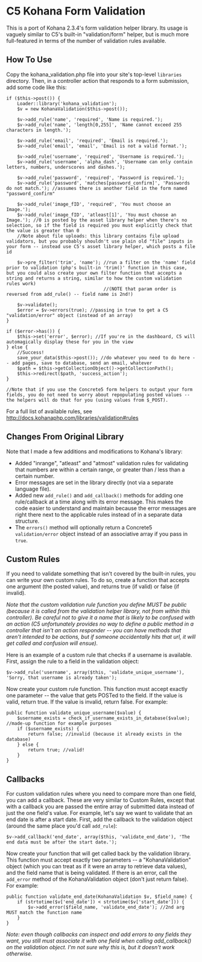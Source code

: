 # C5 Kohana Form Validation

This is a port of Kohana 2.3.4's form validation helper library. Its usage is vaguely similar to C5's built-in "validation/form" helper, but is much more full-featured in terms of the number of validation rules available.

## How To Use
Copy the kohana_validation.php file into your site's top-level `libraries` directory. Then, in a controller action that responds to a form submission, add some code like this:

	if ($this->post()) {
	    Loader::library('kohana_validation');
		$v = new KohanaValidation($this->post());
	
		$v->add_rule('name', 'required', 'Name is required.');
		$v->add_rule('name', 'length[0,255]', 'Name cannot exceed 255 characters in length.');
		
		$v->add_rule('email', 'required', 'Email is required.');
		$v->add_rule('email', 'email', 'Email is not a valid format.');
		
		$v->add_rule('username', 'required', 'Username is required.');
		$v->add_rule('username', 'alpha_dash', 'Username can only contain letters, numbers, underscores and dashes.');
		
		$v->add_rule('password', 'required', 'Password is required.');
		$v->add_rule('password', 'matches[password_confirm]', 'Passwords do not match.'); //assumes there is another field in the form named "password_confirm"
		
		$v->add_rule('image_fID', 'required', 'You must choose an Image.');
		$v->add_rule('image_fID', 'atleast[1]', 'You must choose an Image.'); //0 is posted by the asset library helper when there's no selection, so if the field is required you must explicitly check that the value is greater than 0
		//Note about file uploads: this library contains file upload validators, but you probably shouldn't use plain old "file" inputs in your form -- instead use C5's asset library helper, which posts a file id
		
		$v->pre_filter('trim', 'name'); //run a filter on the 'name' field prior to validation (php's built-in 'trim()' function in this case, but you could also create your own filter function that accepts a string and returns a string, similar to how the custom validation rules work)
		                                //(NOTE that param order is reversed from add_rule() -- field name is 2nd!)
		
		$v->validate();
		$error = $v->errors(true); //passing in true to get a C5 "validation/error" object (instead of an array)
	}

	if ($error->has()) {
		$this->set('error', $error); //If you're in the dashboard, C5 will automagically display these for you in the view
	} else {
		//Success!
		save_your_data($this->post()); //do whatever you need to do here -- add pages, save to database, send an email, whatever
		$path = $this->getCollectionObject()->getCollectionPath();
		$this->redirect($path, 'success_action');
	}
	
	//Note that if you use the Concrete5 form helpers to output your form fields, you do not need to worry about repopulating posted values -- the helpers will do that for you (using values from $_POST).

For a full list of available rules, see http://docs.kohanaphp.com/libraries/validation#rules

## Changes From Original Library
Note that I made a few additions and modifications to Kohana's library:

 * Added "inrange", "atleast" and "atmost" validation rules for validating that numbers are within a certain range, or greater than / less than a certain number.
 * Error messages are set in the library directly (not via a separate language file).
 * Added new `add_rule()` and `add_callback()` methods for adding one rule/callback at a time along with its error message. This makes the code easier to understand and maintain because the error messages are right there next to the applicable rules instead of in a separate data structure.
 * The `errors()` method will optionally return a Concrete5 `validation/error` object instead of an associative array if you pass in `true`.

## Custom Rules
If you need to validate something that isn't covered by the built-in rules, you can write your own custom rules. To do so, create a function that accepts one argument (the posted value), and returns true (if valid) or false (if invalid). 

_Note that the custom validation rule function you define MUST be public (because it is called from the validation helper library, not from within this controller). Be careful not to give it a name that is likely to be confused with an action (C5 unfortunately provides no way to define a public method in a controller that isn't an action responder -- you can have methods that aren't intended to be actions, but if someone accidentally hits that url, it will get called and confusion will ensue)._

Here is an example of a custom rule that checks if a username is available. First, assign the rule to a field in the validation object:

	$v->add_rule('username', array($this, 'validate_unique_username'), 'Sorry, that username is already taken');

Now create your custom rule function. This function must accept exactly one parameter -- the value that gets POSTed to the field. If the value is valid, return true. If the value is invalid, return false. For example:

   	public function validate_unique_username($value) {
		$username_exists = check_if_username_exists_in_database($value); //made-up function for example purposes
		if ($username_exists) {
			return false; //invalid (because it already exists in the database)
		} else {
			return true; //valid!
		}
	}

## Callbacks
For custom validation rules where you need to compare more than one field, you can add a callback. These are very similar to Custom Rules, except that with a callback you are passed the entire array of submitted data instead of just the one field's value. For example, let's say we want to validate that an end date is after a start date. First, add the callback to the validation object (around the same place you'd call `add_rule`):

    $v->add_callback('end_date', array($this, 'validate_end_date'), 'The end data must be after the start date.');

Now create your function that will get called back by the validation library. This function must accept exactly two parameters -- a "KohanaValidation" object (which you can treat as if it were an array to retrieve data values), and the field name that is being validated. If there is an error, call the `add_error` method of the KohanaValidation object (don't just return false). For example:

    public function validate_end_date(KohanaValidation $v, $field_name) {
		if (strtotime($v['end_date']) < strtotime($v['start_date'])) {
			$v->add_error($field_name, 'validate_end_date'); //2nd arg MUST match the function name
		}
	}

_Note: even though callbacks can inspect and add errors to any fields they want, you still must associate it with one field when calling add_callback() on the validation object. I'm not sure why this is, but it doesn't work otherwise._
